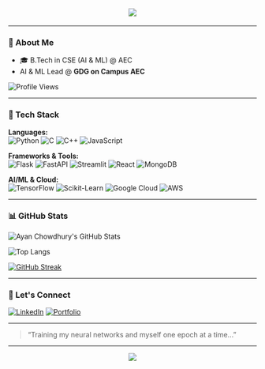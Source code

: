 <h1 align="center">
  <img src="https://readme-typing-svg.demolab.com?font=JetBrains+Mono&size=28&pause=1000&color=AA00FF&center=true&vCenter=true&width=800&lines=AYAN+CHOWDHURY;CSE+(AI+%26+ML)+Undergrad+%7C+GDG+AI%26ML+Lead;Tech-Enthusiast+%7C+AI%2FML+Developer;Python+Wizard"/>
</h1>

---

### 🧠 About Me

- 🎓 B.Tech in CSE (AI & ML) @ AEC
- AI & ML Lead @ **GDG on Campus AEC**
<img src="https://komarev.com/ghpvc/?username=thegreatayanchowdhury&label=Profile%20views&color=0e75b6&style=flat" alt="Profile Views"/>

---

### 🚀 Tech Stack

**Languages:**  
![Python](https://img.shields.io/badge/Python-3670A0?style=for-the-badge&logo=python&logoColor=white)
![C](https://img.shields.io/badge/C-00599C?style=for-the-badge&logo=c&logoColor=white)
![C++](https://img.shields.io/badge/C++-00599C?style=for-the-badge&logo=c%2B%2B&logoColor=white)
![JavaScript](https://img.shields.io/badge/JavaScript-F7DF1E?style=for-the-badge&logo=javascript&logoColor=black)

**Frameworks & Tools:**  
![Flask](https://img.shields.io/badge/Flask-black?style=for-the-badge&logo=flask)
![FastAPI](https://img.shields.io/badge/FastAPI-005571?style=for-the-badge&logo=fastapi)
![Streamlit](https://img.shields.io/badge/Streamlit-FF4B4B?style=for-the-badge&logo=streamlit&logoColor=white)
![React](https://img.shields.io/badge/React-20232A?style=for-the-badge&logo=react&logoColor=61DAFB)
![MongoDB](https://img.shields.io/badge/MongoDB-4EA94B?style=for-the-badge&logo=mongodb&logoColor=white)

**AI/ML & Cloud:**  
![TensorFlow](https://img.shields.io/badge/TensorFlow-FF6F00?style=for-the-badge&logo=tensorflow&logoColor=white)
![Scikit-Learn](https://img.shields.io/badge/Scikit--Learn-F7931E?style=for-the-badge&logo=scikit-learn&logoColor=white)
![Google Cloud](https://img.shields.io/badge/Google%20Cloud-4285F4?style=for-the-badge&logo=googlecloud&logoColor=white)
![AWS](https://img.shields.io/badge/AWS-232F3E?style=for-the-badge&logo=amazonaws&logoColor=white)

---

### 📊 GitHub Stats

![Ayan Chowdhury's GitHub Stats](https://github-readme-stats.vercel.app/api?username=thegreatayanchowdhury&show_icons=true&theme=ambient_gradient)

![Top Langs](https://github-readme-stats.vercel.app/api/top-langs/?username=thegreatayanchowdhury&layout=compact&theme=ambient_gradient)

[![GitHub Streak](https://github-readme-streak-stats.herokuapp.com?user=thegreatayanchowdhury&theme=ambient_gradient)](https://git.io/streak-stats)

---

### 🤝 Let's Connect

[![LinkedIn](https://img.shields.io/badge/LinkedIn-blue?style=for-the-badge&logo=linkedin&logoColor=white)](https://www.linkedin.com/in/ayan-chowdhury-4b166228b/)
[![Portfolio](https://img.shields.io/badge/Portfolio-purple?style=for-the-badge&logo=github&logoColor=white)](https://ayanchowdhury.vercel.app/)

---

> “Training my neural networks and myself one epoch at a time...”

---

<p align="center">
  <img src="https://capsule-render.vercel.app/api?type=rect&color=7F00FF&height=2"/>
</p>

